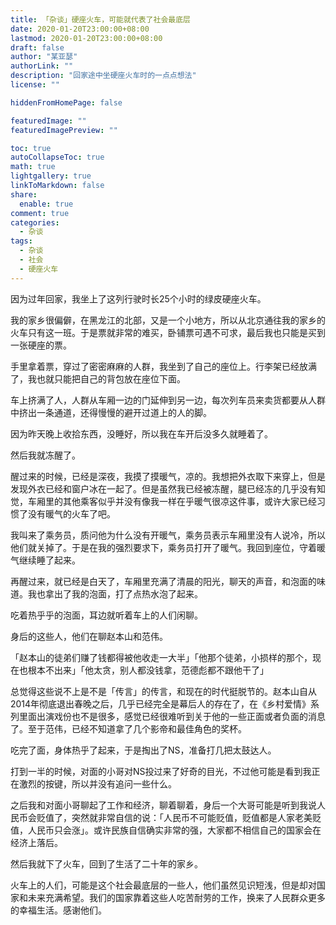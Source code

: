 ```yaml
---
title: 「杂谈」硬座火车，可能就代表了社会最底层
date: 2020-01-20T23:00:00+08:00
lastmod: 2020-01-20T23:00:00+08:00
draft: false
author: "某亚瑟"
authorLink: ""
description: "回家途中坐硬座火车时的一点点想法"
license: ""

hiddenFromHomePage: false

featuredImage: ""
featuredImagePreview: ""

toc: true
autoCollapseToc: true
math: true
lightgallery: true
linkToMarkdown: false
share:
  enable: true
comment: true
categories: 
  - 杂谈
tags: 
  - 杂谈
  - 社会
  - 硬座火车
---
```


<!--more-->

因为过年回家，我坐上了这列行驶时长25个小时的绿皮硬座火车。

我的家乡很偏僻，在黑龙江的北部，又是一个小地方，所以从北京通往我的家乡的火车只有这一班。于是票就非常的难买，卧铺票可遇不可求，最后我也只能是买到一张硬座的票。

手里拿着票，穿过了密密麻麻的人群，我坐到了自己的座位上。行李架已经放满了，我也就只能把自己的背包放在座位下面。

车上挤满了人，人群从车厢一边的门延伸到另一边，每次列车员来卖货都要从人群中挤出一条通道，还得慢慢的避开过道上的人的脚。

因为昨天晚上收拾东西，没睡好，所以我在车开后没多久就睡着了。

然后我就冻醒了。

醒过来的时候，已经是深夜，我摸了摸暖气，凉的。我想把外衣取下来穿上，但是发现外衣已经和窗户冰在一起了。但是虽然我已经被冻醒，腿已经冻的几乎没有知觉，车厢里的其他乘客似乎并没有像我一样在乎暖气很凉这件事，或许大家已经习惯了没有暖气的火车了吧。

我叫来了乘务员，质问他为什么没有开暖气，乘务员表示车厢里没有人说冷，所以他们就关掉了。于是在我的强烈要求下，乘务员打开了暖气。我回到座位，守着暖气继续睡了起来。

再醒过来，就已经是白天了，车厢里充满了清晨的阳光，聊天的声音，和泡面的味道。我也拿出了我的泡面，打了点热水泡了起来。

吃着热乎乎的泡面，耳边就听着车上的人们闲聊。

身后的这些人，他们在聊赵本山和范伟。

「赵本山的徒弟们赚了钱都得被他收走一大半」「他那个徒弟，小损样的那个，现在也根本不出来」「他太贪，别人都没钱拿，范德彪都不跟他干了」

总觉得这些说不上是不是「传言」的传言，和现在的时代挺脱节的。赵本山自从2014年彻底退出春晚之后，几乎已经完全是幕后人的存在了，在《乡村爱情》系列里面出演戏份也不是很多，感觉已经很难听到关于他的一些正面或者负面的消息了。至于范伟，已经不知道拿了几个影帝和最佳角色的奖杯。

吃完了面，身体热乎了起来，于是掏出了NS，准备打几把太鼓达人。

打到一半的时候，对面的小哥对NS投过来了好奇的目光，不过他可能是看到我正在激烈的按键，所以并没有追问一些什么。

之后我和对面小哥聊起了工作和经济，聊着聊着，身后一个大哥可能是听到我说人民币会贬值了，突然就非常自信的说：「人民币不可能贬值，贬值都是人家老美贬值，人民币只会涨」。或许民族自信确实非常的强，大家都不相信自己的国家会在经济上落后。

然后我就下了火车，回到了生活了二十年的家乡。

火车上的人们，可能是这个社会最底层的一些人，他们虽然见识短浅，但是却对国家和未来充满希望。我们的国家靠着这些人吃苦耐劳的工作，换来了人民群众更多的幸福生活。感谢他们。